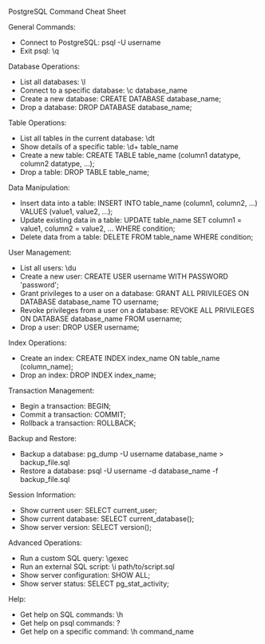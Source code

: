 PostgreSQL Command Cheat Sheet

General Commands:
- Connect to PostgreSQL: psql -U username
- Exit psql: \q

Database Operations:
- List all databases: \l
- Connect to a specific database: \c database_name
- Create a new database: CREATE DATABASE database_name;
- Drop a database: DROP DATABASE database_name;

Table Operations:
- List all tables in the current database: \dt
- Show details of a specific table: \d+ table_name
- Create a new table: CREATE TABLE table_name (column1 datatype, column2 datatype, ...);
- Drop a table: DROP TABLE table_name;

Data Manipulation:
- Insert data into a table: INSERT INTO table_name (column1, column2, ...) VALUES (value1, value2, ...);
- Update existing data in a table: UPDATE table_name SET column1 = value1, column2 = value2, ... WHERE condition;
- Delete data from a table: DELETE FROM table_name WHERE condition;

User Management:
- List all users: \du
- Create a new user: CREATE USER username WITH PASSWORD 'password';
- Grant privileges to a user on a database: GRANT ALL PRIVILEGES ON DATABASE database_name TO username;
- Revoke privileges from a user on a database: REVOKE ALL PRIVILEGES ON DATABASE database_name FROM username;
- Drop a user: DROP USER username;


Index Operations:
- Create an index: CREATE INDEX index_name ON table_name (column_name);
- Drop an index: DROP INDEX index_name;

Transaction Management:
- Begin a transaction: BEGIN;
- Commit a transaction: COMMIT;
- Rollback a transaction: ROLLBACK;

Backup and Restore:
- Backup a database: pg_dump -U username database_name > backup_file.sql
- Restore a database: psql -U username -d database_name -f backup_file.sql

Session Information:
- Show current user: SELECT current_user;
- Show current database: SELECT current_database();
- Show server version: SELECT version();

Advanced Operations:
- Run a custom SQL query: \gexec
- Run an external SQL script: \i path/to/script.sql
- Show server configuration: SHOW ALL;
- Show server status: SELECT pg_stat_activity;

Help:
- Get help on SQL commands: \h
- Get help on psql commands: \?
- Get help on a specific command: \h command_name
